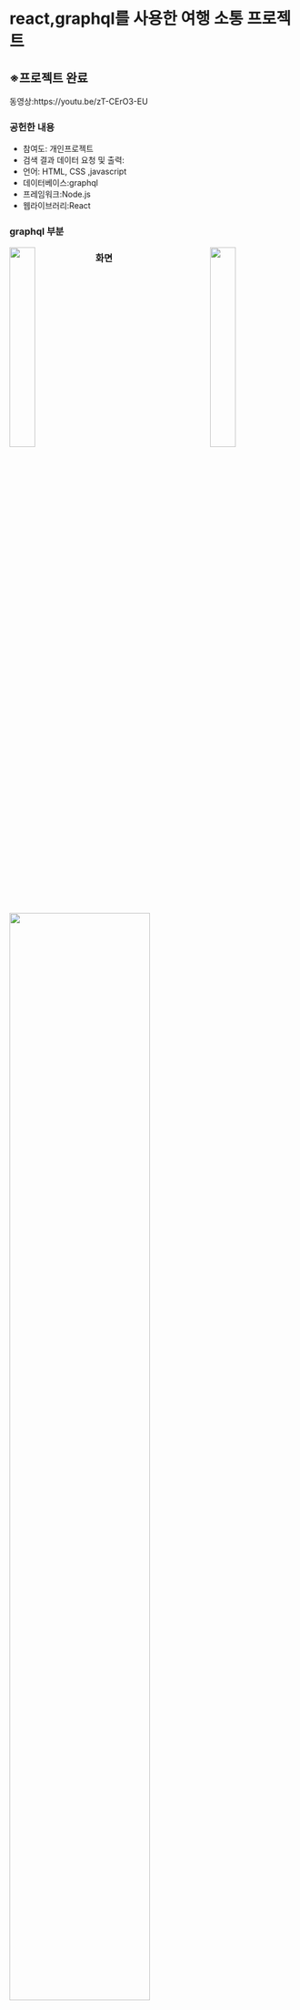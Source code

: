 # react,graphql를 사용한 여행 소통 프로젝트
<h2>※프로젝트 완료</h2>
동영상:https://youtu.be/zT-CErO3-EU
<h3>공헌한 내용</h3>
<ul>
  <li>참여도: 개인프로젝트</li>
  <li>검색 결과 데이터 요청 및 출력:</li>
  <li>언어: HTML, CSS ,javascript</li>
  <li>데이터베이스:graphql</li>
  <li>프레임워크:Node.js</li>
  <li>웹라이브러리:React</li>
</ul>
<h3>graphql 부분</h3>
<div>
<img src="https://user-images.githubusercontent.com/35258834/69489360-6f2ac000-0eba-11ea-8251-7f3cd2e51401.JPG" width="30%" style="float: left;">
<img src="https://user-images.githubusercontent.com/35258834/69489361-6fc35680-0eba-11ea-8bfd-a3748e438929.JPG" width="30%"style="float: right;">
</div>
<h3>화면</h3>
<img src="https://user-images.githubusercontent.com/35258834/69489386-cf216680-0eba-11ea-8b44-bc6675789fc5.JPG" width="70%">
<h3>기능</h3>

1. 메인페이지<br>
  -페이스북,9GAG를 참고하여 메인 구성
  -좋아요,답글기능 구성

2. 로그인<br>
  - email 로그인 클릭시 비밀번호 해당 email로 전송
  
3. 포스트 업로드<br>
  -aws a3를 이용하여 파일 업로드
  
4. 마이 페이지<br>
  - 해당 포스트 삭제시 답글,좋아요 클릭 데이터 삭제

